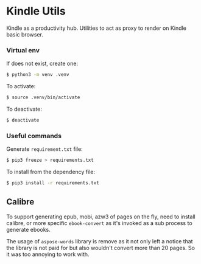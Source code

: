 # Kindle Utils

Kindle as a productivity hub. Utilities to act as proxy to render on Kindle basic browser.

### Virtual env

If does not exist, create one:

```bash
$ python3 -m venv .venv
```

To activate:

```bash
$ source .venv/bin/activate
```

To deactivate:

```bash
$ deactivate
```

### Useful commands

Generate `requirement.txt` file:

```bash
$ pip3 freeze > requirements.txt
```

To install from the dependency file:

```bash
$ pip3 install -r requirements.txt
```

## Calibre

To support generating epub, mobi, azw3 of pages on the fly, need to install calibre, or more specific `ebook-convert` as it's invoked as a sub process to generate ebooks.

The usage of `aspose-words` library is remove as it not only left a notice that the library is not paid for but also wouldn't convert more than 20 pages. So it was too annoying to work with.
